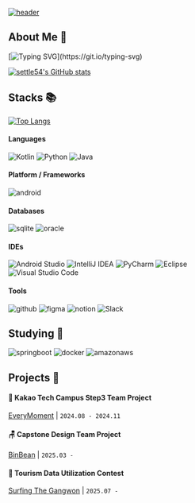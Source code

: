 [![header](https://capsule-render.vercel.app/api?type=waving&color=gradient&height=300&section=header&text=HELLO%20WORLD!&fontColor=ffffff)](https://github.com/kyechan99/capsule-render)

## About Me :book: 
[![Typing SVG](https://readme-typing-svg.demolab.com?font=Press+Start+2P&size=20&pause=1000&color=C5F7F1&center=true&vCenter=true&width=435&lines=I+am+settle54.)](https://git.io/typing-svg)

[![settle54's GitHub stats](https://github-readme-stats.vercel.app/api?username=settle54&count_private=true&custom_title=settle54's&nbsp;github&nbsp;&bg_color=30,7F7FD5,86A8E7,91eae4&title_color=fff&text_color=fff)](https://github.com/anuraghazra/github-readme-stats)

## Stacks 📚
[![Top Langs](https://github-readme-stats.vercel.app/api/top-langs/?username=settle54&layout=compact&custom_title=My&nbsp;Language&nbsp;&bg_color=30,91eae4,86A8E7&title_color=fff&text_color=fff)](https://github.com/anuraghazra/github-readme-stats)

#### Languages
![Kotlin](https://img.shields.io/badge/Kotlin-7F52FF?style=for-the-badge&logo=kotlin&logoColor=white)
![Python](https://img.shields.io/badge/Python-14354C?style=for-the-badge&logo=python&logoColor=white)
![Java](https://img.shields.io/badge/Java-ED8B00?style=for-the-badge&logo=openjdk&logoColor=white)

#### Platform / Frameworks
![android](https://img.shields.io/badge/Android-3DDC84?style=for-the-badge&logo=android&logoColor=white)

#### Databases
![sqlite](https://img.shields.io/badge/SQLite-07405E?style=for-the-badge&logo=sqlite&logoColor=white)
![oracle](https://img.shields.io/badge/Oracle-F80000?style=for-the-badge&logo=oracle&logoColor=black)

#### IDEs
![Android Studio](https://img.shields.io/badge/android%20studio-346ac1?style=for-the-badge&logo=android%20studio&logoColor=white)
![IntelliJ IDEA](https://img.shields.io/badge/IntelliJIDEA-000000.svg?style=for-the-badge&logo=intellij-idea&logoColor=white)
![PyCharm](https://img.shields.io/badge/pycharm-143?style=for-the-badge&logo=pycharm&logoColor=black&color=black&labelColor=green)
![Eclipse](https://img.shields.io/badge/Eclipse-FE7A16.svg?style=for-the-badge&logo=Eclipse&logoColor=white)
![Visual Studio Code](https://img.shields.io/badge/Visual%20Studio%20Code-0078d7.svg?style=for-the-badge&logo=visual-studio-code&logoColor=white)

#### Tools
![github](https://img.shields.io/badge/GitHub-100000?style=for-the-badge&logo=github&logoColor=white)
![figma](https://img.shields.io/badge/Figma-F24E1E?style=for-the-badge&logo=figma&logoColor=white)
![notion](https://img.shields.io/badge/Notion-000000?style=for-the-badge&logo=notion&logoColor=white)
![Slack](https://img.shields.io/badge/Slack-4A154B?style=for-the-badge&logo=slack&logoColor=white)

## Studying 📑
![springboot](https://img.shields.io/badge/SpringBoot-6DB33F?style=for-the-badge&logo=springboot&logoColor=white)
![docker](https://img.shields.io/badge/docker-2496ED?style=for-the-badge&logo=docker&logoColor=white)
![amazonaws](https://img.shields.io/badge/amazonaws-232F3E?style=for-the-badge&logo=amazonaws&logoColor=white)

## Projects 💾
#### 🍪 Kakao Tech Campus Step3 Team Project
[EveryMoment](https://github.com/settle54/EveryMoment) | `2024.08 - 2024.11`

#### 🪑 Capstone Design Team Project
[BinBean](https://github.com/settle54/BinBean_Android) | `2025.03 - `

#### 🌊 Tourism Data Utilization Contest
[Surfing The Gangwon](https://github.com/settle54/Surfing_the_Gangwon) | `2025.07 - `


